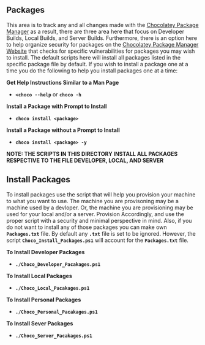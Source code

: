 ## Packages
This area is to track any and all changes made with the [Chocolatey Package Manager]() as a result, there are three area here that focus on Developer Builds, Local Builds, and Server Builds. 
Furthermore, there is an option here to help organize security for packages on the [Chocolatey Package Manager Website]() that checks for specific vulnerabilities for packages you may wish to install. 
The default scripts here will install all packages listed in the specific package file by default. 
If you wish to install a package one at a time you do the following to help you install packages one at a time:

**Get Help Instructions Similar to a Man Page**
- **`<choco --help`** or **`choco -h`**

**Install a Package with Prompt to Install**
- **`choco install <package>`**

**Install a Package without a Prompt to Install**
- **`choco install <package> -y`**

**NOTE: THE SCRIPTS IN THIS DIRECTORY INSTALL ALL PACKAGES RESPECTIVE TO THE FILE DEVELOPER, LOCAL, AND SERVER**

## Install Packages
To install packages use the script that will help you provision your machine to what you want to use.
The machine you are provisoning may be a machine used by a devloper. 
Or, the machine you are provisioning may be used for your local and/or a server. 
Provision Accordingly, and use the proper script with a security and minimal perspective in mind. 
Also, if you do not want to install any of those packages you can make own **`Packages.txt`** file.
By default any **`.txt`** file is set to be ignored.
However, the script **`Choco_Install_Packages.ps1`** will account for the **`Packages.txt`** file. 

**To Install Developer Packages**
- **`./Choco_Developer_Pacakages.ps1`**

**To Install Local Packages**
- **`./Choco_Local_Pacakages.ps1`**

**To Install Personal Packages**
- **`./Choco_Personal_Pacakages.ps1`**

**To Install Sever Packages**
- **`./Choco_Server_Pacakages.ps1`**

